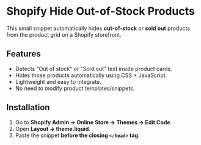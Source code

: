 # Shopify Hide Out-of-Stock Products

This small snippet automatically hides **out-of-stock** or **sold out** products from the product grid on a Shopify storefront.

## Features
- Detects "Out of stock" or "Sold out" text inside product cards.
- Hides those products automatically using CSS + JavaScript.
- Lightweight and easy to integrate.
- No need to modify product templates/snippets.

## Installation
1. Go to **Shopify Admin → Online Store → Themes → Edit Code**.
2. Open **Layout → theme.liquid**.
3. Paste the snippet **before the closing `</head>` tag**.
